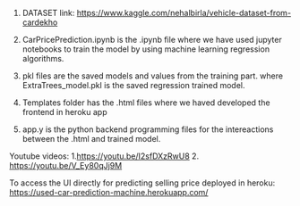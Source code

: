1. DATASET link: https://www.kaggle.com/nehalbirla/vehicle-dataset-from-cardekho
 
2. CarPricePrediction.ipynb is the .ipynb file where we have used jupyter notebooks to train the model by using machine learning regression algorithms.
3. pkl files are the saved models and values from the training part. where ExtraTrees_model.pkl is the saved regression trained model.
4. Templates folder has the .html files where we haved developed the frontend in heroku app
5.  app.y is the python backend programming files for the intereactions  between the .html and trained model.
 
Youtube videos:
1.https://youtu.be/I2sfDXzRwU8
2. https://youtu.be/V_Ey80qJj9M

To access the UI directly for predicting selling price deployed in heroku: https://used-car-prediction-machine.herokuapp.com/

